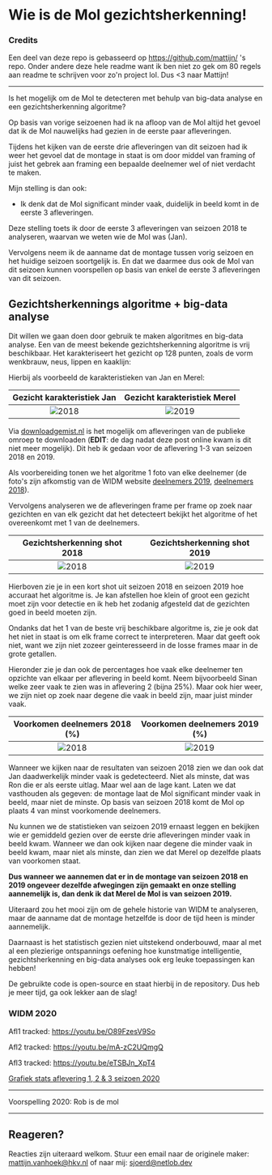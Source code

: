 # Wie is de Mol gezichtsherkenning!
### Credits
Een deel van deze repo is gebasseerd op https://github.com/mattijn/ 's repo. Onder andere deze hele readme want ik ben niet zo gek om 80 regels aan readme te schrijven voor zo'n project lol. Dus <3 naar Mattijn!

* * *

Is het mogelijk om de Mol te detecteren met behulp van big-data analyse en een gezichtsherkenning algoritme?

Op basis van vorige seizoenen had ik na afloop van de Mol altijd het gevoel dat ik de Mol nauwelijks had gezien in de eerste paar afleveringen. 

Tijdens het kijken van de eerste drie afleveringen van dit seizoen had ik weer het gevoel dat de montage in staat is om door middel van framing of juist het gebrek aan framing een bepaalde deelnemer wel of niet verdacht te maken. 

Mijn stelling is dan ook:
* Ik denk dat de Mol significant minder vaak, duidelijk in beeld komt in de eerste 3 afleveringen.

Deze stelling toets ik door de eerste 3 afleveringen van seizoen 2018 te analyseren, waarvan we weten wie de Mol was (Jan). 

Vervolgens neem ik de aanname dat de montage tussen vorig seizoen en het huidige seizoen soortgelijk is. En dat we daarmee dus ook de Mol van dit seizoen kunnen voorspellen op basis van enkel de eerste 3 afleveringen van dit seizoen.

## Gezichtsherkennings algoritme + big-data analyse
Dit willen we gaan doen door gebruik te maken algoritmes en big-data analyse. Een van de meest bekende gezichtsherkenning algoritme is vrij beschikbaar. Het karakteriseert het gezicht op 128 punten, zoals de vorm wenkbrauw, neus, lippen en kaaklijn: 

Hierbij als voorbeeld de karakteristieken van Jan en Merel:

Gezicht karakteristiek Jan             |  Gezicht karakteristiek Merel
:-------------------------:|:-------------------------:
![2018](https://github.com/mattijn/widm/blob/master/img/jan_2018.jpg "jan")  |  ![2019](https://github.com/mattijn/widm/blob/master/img/merel_2019.jpg "merel")

Via [downloadgemist.nl](http://downloadgemist.nl) is het mogelijk om afleveringen van de publieke omroep te downloaden (**EDIT**: de dag nadat deze post online kwam is dit niet meer mogelijk). Dit heb ik gedaan voor de aflevering 1-3 van seizoen 2018 en 2019. 

Als voorbereiding tonen we het algoritme 1 foto van elke deelnemer (de foto's zijn afkomstig van de WIDM website [deelnemers 2019](https://wieisdemol.avrotros.nl/home/), [deelnemers 2018](https://wieisdemol.avrotros.nl/archief/#/&filter=season:seizoen%2018%7Ccategories:kandidaten&sort=datetime:desc&page=1&layout=list)). 

Vervolgens analyseren we de afleveringen frame per frame op zoek naar gezichten en van elk gezicht dat het detecteert bekijkt het algoritme of het overeenkomt met 1 van de deelnemers.

Gezichtsherkenning shot 2018             |  Gezichtsherkenning shot 2019
:-------------------------:|:-------------------------:
![2018](https://github.com/mattijn/widm/raw/master/img/widm_2018.gif)  |  ![2019](https://github.com/mattijn/widm/raw/master/img/widm_2019.gif)

Hierboven zie je in een kort shot uit seizoen 2018 en seizoen 2019 hoe accuraat het algoritme is. Je kan afstellen hoe klein of groot een gezicht moet zijn voor detectie en ik heb het zodanig afgesteld dat de gezichten goed in beeld moeten zijn.

Ondanks dat het 1 van de beste vrij beschikbare algoritme is, zie je ook dat het niet in staat is om elk frame correct te interpreteren. Maar dat geeft ook niet, want we zijn niet zozeer geinteresseerd in de losse frames maar in de grote getallen. 

Hieronder zie je dan ook de percentages hoe vaak elke deelnemer ten opzichte van elkaar per aflevering in beeld komt. Neem bijvoorbeeld Sinan welke zeer vaak te zien was in aflevering 2 (bijna 25%). Maar ook hier weer, we zijn niet op zoek naar degene die vaak in beeld zijn, maar juist minder vaak.

Voorkomen deelnemers 2018 (%)             |  Voorkomen deelnemers 2019 (%)
:-------------------------:|:-------------------------:
![2018](https://github.com/mattijn/widm/raw/master/img/widm_2018_df.png)  |  ![2019](https://github.com/mattijn/widm/raw/master/img/widm_2019_df.png)

Wanneer we kijken naar de resultaten van seizoen 2018 zien we dan ook dat Jan daadwerkelijk minder vaak is gedetecteerd. Niet als minste, dat was Ron die er als eerste uitlag. Maar wel aan de lage kant. Laten we dat vasthouden als gegeven: de montage laat de Mol significant minder vaak in beeld, maar niet de minste. Op basis van seizoen 2018 komt de Mol op plaats 4 van minst voorkomende deelnemers.

Nu kunnen we de statistieken van seizoen 2019 ernaast leggen en bekijken wie er gemiddeld gezien over de eerste drie afleveringen minder vaak in beeld kwam. Wanneer we dan ook kijken naar degene die minder vaak in beeld kwam, maar niet als minste, dan zien we dat Merel op dezelfde plaats van voorkomen staat. 

**Dus wanneer we aannemen dat er in de montage van seizoen 2018 en 2019 ongeveer dezelfde afwegingen zijn gemaakt en onze  stelling aannemelijk is, dan denk ik dat Merel de Mol is van seizoen 2019.**

Uiteraard zou het mooi zijn om de gehele historie van WIDM te analyseren, maar de aanname dat de montage hetzelfde is door de tijd heen is minder aannemelijk. 

Daarnaast is het statistisch gezien niet uitstekend onderbouwd, maar al met al een plezierige ontspannings oefening hoe kunstmatige intelligentie, gezichtsherkenning en big-data analyses ook erg leuke toepassingen kan hebben!

De gebruikte code is open-source en staat hierbij in de repository. 
Dus heb je meer tijd, ga ook lekker aan de slag!

### WIDM 2020



Afl1 tracked: https://youtu.be/O89FzesV9So

Afl2 tracked: https://youtu.be/mA-zC2UQmgQ

Afl3 tracked: https://youtu.be/eTSBJn_XpT4

[Grafiek stats aflevering 1, 2 & 3 seizoen 2020](https://vega.github.io/editor/#/url/vega-lite/N4KABGBEDGD2B2AzAlgc0gLjMSA3ZApgO6bYwIAuy8ArrDQM4DqyAJhQBakAsADLwBooceFVr0GACQJoOFUgGZ+AX2UDwUVgEMKW0jnhaAtgVKRtugLQBOaACNrARi1a7CrdYLWFBLQu2OABz8AGx2AOwEdiEuAKyQahqQRloATgDWZnZpkOoQkATwcKzU6FigEPlwADawqfqQFACeAA6mWJDwsEbUWtW5UCgE1axmBC3IDLCspomVwrDVNEbw+hrzja3tUF09hv1584OEI2ZtqVMIueuVkFOp8lgA2jcbqbB210e3WvDIul9vlAetUAFaMaAcdJ6Q7fGDVLQEBiAuF2GisVhNFFHRq9bEbUFaZDpUywnGGTi-fG3aoEBCEan5UGwDhU15gAC6ZPyVAotLMkBuc1uFFgiyoLVIL2+OGabTMu16B2Ow1GHXOl1Wwvmsq2Cu6SoGkCGpw640m01m3LIcu2kAAjjRfrydMhcKSVaaoABSMC4MUZbqFI2IOopR5QAB0jkQCRuXJukAAHg1bfq9n0Qyc1VBzVMZkbefyOgkyZAseVNvKOo7nf9Xe6s6qzL7-XV0kGtRphbi+dtpbcmABJAAiAFkwAAmXjT7GQADiSLqFAIBFSrDAsBaYFQBB6GNVfoDHZM8E37tSYDsMhmYC0iFpF9KwY0CfyRDYnB4giSABIGJCe56B0cgUC0DAYAA9JB7qoFokaoP8HA0HYkbILAkEARwQEwQQcGWNU-wEDB3CRrwkaTpGoJTKshzmDoWgMAQFDIuUiYWFoNj2E4LhuB4Xg+H4ATBLwYSRNEcRSuyFRApAGpiqsHS-PWjK5hM+Z2vej5rqUYCOKpkCtsenakI4sTRpOSjWNw1ixIE1ghIECjcOE7LapUMlwvJVwdGiGJYta+R5paZhaQQT7wKgekGUZ7YmVg1gUSEjjcEok7cMl9lONYbnWp5OLeYpwgIkiBnBQWSkPuFOmRdFgU+kecWnjwkbcLE3CBCEsRBI44SOI4ISibEuXSey+SFWYhLEqSY1qRaFVQGFEVRfp9WGY1gbNVggSRgolmxCECj2ZOKWxAornfO5ED5RsE0dMyrK0bNBTqSFlXaakumrc9sWbcGWBmRRfB7YEk5nZOllOMNl15c9d1QLS9IzUCc0aaFVXLXVP0bSe-16eRqXnYdQSBOEbWDdDRxXdgcNrpqZgguCWHQmVr0LZAS01StMU4-FYAhJGjkQ9Y4Si2DIRk7wOUw6NKNyXTCkKjoj2s-NmkY1zWNy79uNFYl4RKAoh3cJZJ0nU4I0yrTFyKx07yfGt5Xqx9X0822f1FZRsThE4e0uUbEOxLwpOW0cN23PDuKGKraPvdVn21d92u81tek7b1-WDYNDmOAouehzq1v00pfwAo7bPO-HumTm7xmp+R1gObwZneCEYM2cEjgFx5Re21AfmYjHb2LRrCdRTXa063z4SRkHCh7fwZ2ONOgSU-M1Ph+NCs+cViLIuXavoy7tUT9j7u66QiUhNZsS3-1k6BIEQSid3129zvkBTSSQ-s5zY9TrXJqeMZ4Zzzi5bgjheAKDst7V+NM5aRwelSA+scR7H3HoAj2pBLK7QNr1BQIteDhCcmdOBm8oCR0Rn8ZGsknZHyrifTBF8AYC0bp1PqItSbdRCCEMh78irJGQGCCEUIYTPToXHTGp9k7nz5uZXgGUOpENStfIIjc+EIO3gIikKsUHDw5qPauTC+aQMjOEA6IsTr9VvudQI3ANGyUjvbH+lcpHGNTuZWxHUKbe3CI5awk4HFeS0WYMQYi5YSLQQwjBk8U541zmRJ+-AAk5w6gbC6VM8ryxth-ZSZdUb6L-rpBQRop71w3vwrI6JB56N-oY2qJTYmyNTv1SMoNSbeFFqlRw1ghpBIKiEjo0ASr73ERXehmNGlnzrvE0i-BRag0gZnPBa9KgVM0TkgRX8aFwkiQY9BYApkyJmUVXqFlRKB0clLeeq9+m3UGVAJBT0InjMkZrI5skynxJ2uY7xR1c7C29goO5EcHmQCoQyWprj3nuPieZXqQdLF+MnCENq0tMmy0cWCxmIiWZQomTCppJzSAC1Fgoh+zdb6ounIEmWVsNnFx2MrZBYzD5vP-h8uEXzTmUWRai2IThUoOUfrwulYdKl2w+C4glHLYVFQUNGXpPCUrEIFQEk6oqMX0qxZs0JeJ8XsuKXK0g5EjpOF4EHOyRtvZ2T8W5eM3YQDKCAA/view)

* * * 

Voorspelling 2020: Rob is de mol

* * *

## Reageren?
Reacties zijn uiteraard welkom. Stuur een email naar de originele maker: mattijn.vanhoek@hkv.nl of naar mij: sjoerd@netlob.dev